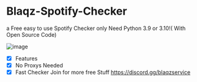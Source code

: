 # Blaqz-Spotify-Checker
a Free easy to use Spotify Checker only Need Python 3.9 or 3.10!( With Open Source Code)

![image](https://cdn.discordapp.com/attachments/478029972448083971/1132316690428989461/image.png)


  - [x] Features
  - [x] No Proxys Needed
  - [x] Fast Checker
 Join for more free Stuff https://discord.gg/blaqzservice
